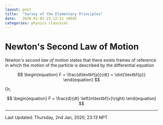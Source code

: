 ```yaml
---
layout: post
title:  "Survey of the Elementary Principles"
date:   2020-01-02 23:12:11 +0545
categories: physics classical
---
```

<script type="text/javascript" async
  src="https://cdnjs.cloudflare.com/ajax/libs/mathjax/2.7.5/MathJax.js?config=TeX-MML-AM_CHTML">
</script>

<script type="text/x-mathjax-config">
    MathJax.Hub.Config({
      TeX: { equationNumbers: { autoNumber: "AMS" } }
    });
</script>

# Newton's Second Law of Motion

*Newton's second law of motion* states that there exists frames of reference in which the motion of the particle is described by the differential equation

$$
\begin{equation}
F = \frac{d\textbf{p}}{dt} = \dot{\textbf{p}}
\end{equation}
$$

Or,

$$
\begin{equation}
F = \frac{d}{dt} \left(m\textbf{v}\right)
\end{equation}
$$

----------
Last Updated: Thursday, 2nd Jan, 2020, 23:13 NPT

